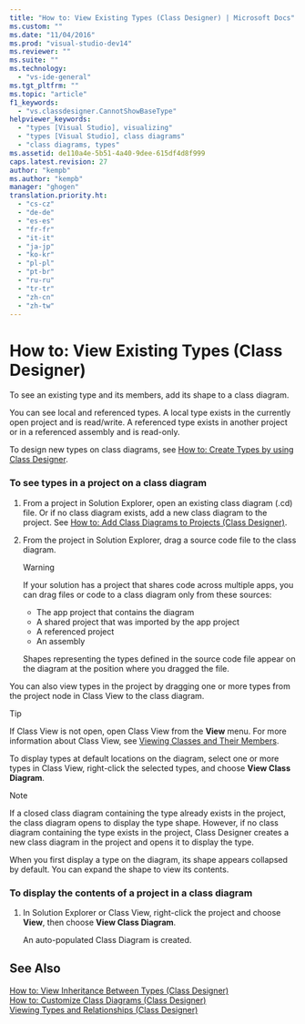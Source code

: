 ```yaml
---
title: "How to: View Existing Types (Class Designer) | Microsoft Docs"
ms.custom: ""
ms.date: "11/04/2016"
ms.prod: "visual-studio-dev14"
ms.reviewer: ""
ms.suite: ""
ms.technology: 
  - "vs-ide-general"
ms.tgt_pltfrm: ""
ms.topic: "article"
f1_keywords: 
  - "vs.classdesigner.CannotShowBaseType"
helpviewer_keywords: 
  - "types [Visual Studio], visualizing"
  - "types [Visual Studio], class diagrams"
  - "class diagrams, types"
ms.assetid: de110a4e-5b51-4a40-9dee-615df4d8f999
caps.latest.revision: 27
author: "kempb"
ms.author: "kempb"
manager: "ghogen"
translation.priority.ht: 
  - "cs-cz"
  - "de-de"
  - "es-es"
  - "fr-fr"
  - "it-it"
  - "ja-jp"
  - "ko-kr"
  - "pl-pl"
  - "pt-br"
  - "ru-ru"
  - "tr-tr"
  - "zh-cn"
  - "zh-tw"
---
```

# How to: View Existing Types (Class Designer)
To see an existing type and its members, add its shape to a class diagram.  
  
 You can see local and referenced types. A local type exists in the currently open project and is read/write. A referenced type exists in another project or in a referenced assembly and is read-only.  
  
 To design new types on class diagrams, see [How to: Create Types by using Class Designer](../ide/how-to-create-types-by-using-class-designer.md).  
  
### To see types in a project on a class diagram  
  
1.  From a project in Solution Explorer, open an existing class diagram (.cd) file. Or if no class diagram exists, add a new class diagram to the project. See [How to: Add Class Diagrams to Projects (Class Designer)](../ide/how-to-add-class-diagrams-to-projects-class-designer.md).  
  
2.  From the project in Solution Explorer, drag a source code file to the class diagram.  
  
    > [!WARNING]
    >  If your solution has a project that shares code across multiple apps, you can drag files or code to a class diagram only from these sources:  
    >   
    >  -   The app project that contains the diagram  
    > -   A shared project that was imported by the app project  
    > -   A referenced project  
    > -   An assembly  
  
     Shapes representing the types defined in the source code file appear on the diagram at the position where you dragged the file.  
  
 You can also view types in the project by dragging one or more types from the project node in Class View to the class diagram.  
  
> [!TIP]
>  If Class View is not open, open Class View from the **View** menu. For more information about Class View, see [Viewing Classes and Their Members](http://msdn.microsoft.com/en-us/71e9e8f3-261a-4e0c-87bf-5ec48b8bf333).  
  
 To display types at default locations on the diagram, select one or more types in Class View, right-click the selected types, and choose **View Class Diagram**.  
  
> [!NOTE]
>  If a closed class diagram containing the type already exists in the project, the class diagram opens to display the type shape. However, if no class diagram containing the type exists in the project, Class Designer creates a new class diagram in the project and opens it to display the type.  
  
 When you first display a type on the diagram, its shape appears collapsed by default. You can expand the shape to view its contents.  
  
### To display the contents of a project in a class diagram  
  
1.  In Solution Explorer or Class View, right-click the project and choose **View**, then choose **View Class Diagram**.  
  
     An auto-populated Class Diagram is created.  
  
## See Also  
 [How to: View Inheritance Between Types (Class Designer)](../ide/how-to-view-inheritance-between-types-class-designer.md)   
 [How to: Customize Class Diagrams (Class Designer)](../ide/how-to-customize-class-diagrams-class-designer.md)   
 [Viewing Types and Relationships (Class Designer)](../ide/viewing-types-and-relationships-class-designer.md)